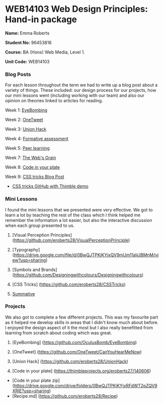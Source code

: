 # WEB14103 Web Design Principles: Hand-in package


**Name:** Emma Roberts

**Student No:** 96453816

**Course:** BA (Hons) Web Media, Level 1.

**Unit Code:** WEB14103

### Blog Posts

For each lesson throughout the term we had to write up a blog post about a variety of things. These included: our design process for our projects, how our mini lessons went (including working with our team) and also our opinion on theories linked to articles for reading.

Week 1: [EyeBombing](http://fourthfloor.raveweb.net/eroberts/2016/11/21/eyebombing/)

Week 2: [OneTweet](http://fourthfloor.raveweb.net/eroberts/2016/11/21/one-tweet/)

Week 3: [Union Hack](http://fourthfloor.raveweb.net/eroberts/2016/11/30/union-hack/)

Week 4: [Formative assessment](http://fourthfloor.raveweb.net/eroberts/2016/10/31/formative-assessment/)

Week 5: [Peer learning](http://fourthfloor.raveweb.net/eroberts/2016/11/21/peer-learning/)

Week 7: [The Web's Grain](http://fourthfloor.raveweb.net/eroberts/2016/11/21/the-webs-grain/)

Week 8: [Code in your plate](http://fourthfloor.raveweb.net/eroberts/2016/11/22/code-in-your-plate/)

Week 9: [CSS tricks Blog Post](http://fourthfloor.raveweb.net/eroberts/2016/12/05/how-to-transitions/)
* [CSS tricks GitHub with Thimble demo](https://github.com/eroberts28/How-to-CSS-Transitions)

### Mini Lessons

I found the mini lessons that we presented were very effective. We got to learn a lot by teaching the rest of the class which I think helped me remember the information a lot easier, but also the interactive discussion when each group presented to us. 

1. [Visual Perception Principles] (https://github.com/eroberts28/VisualPerceptionPrinciple)

2. [Typography] (https://drive.google.com/file/d/0BwQJTPKjKYjxQV9mUm11aVJBMnM/view?usp=sharing)

3. [Symbols and Brands] (https://github.com/Designingwithcolours/Designingwithcolours)

4. [CSS Tricks] (https://github.com/eroberts28/CSSTricks)

5. [Summative](https://github.com/eroberts28/Summative)

### Projects

We also got to complete a few different projects. This was my favourite part as it helped me develop skills in areas that I didn't know much about before. I enjoyed the design aspect of it the most but I also really benefitted from learning from scratch about coding which was great.

1. [EyeBombing] (https://github.com/OculusBomb/EyeBombing)

2. [OneTweet] (https://github.com/OneTweet/CanYouHearMeNow)

3. [Union Hack] (https://github.com/eroberts28/UnionHack)

4. [Code in your plate] (https://thimbleprojects.org/eroberts27/140606)

* [Code in your plate zip] (https://drive.google.com/drive/folders/0BwQJTPKjKYjxRFdWT2pZQV9XRlE?usp=sharing)
* [Recipe.md] (https://github.com/eroberts28/Recipe)






